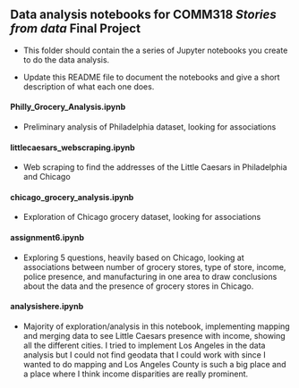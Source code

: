 ## Data analysis notebooks for COMM318 _Stories from data_ Final Project

* This folder should contain the a series of Jupyter notebooks you create to do the data analysis.

* Update this README file to document the notebooks and give a short description of what each one does.

#### Philly_Grocery_Analysis.ipynb
* Preliminary analysis of Philadelphia dataset, looking for associations
#### littlecaesars_webscraping.ipynb
* Web scraping to find the addresses of the Little Caesars in Philadelphia and Chicago
#### chicago_grocery_analysis.ipynb
* Exploration of Chicago grocery dataset, looking for associations 
#### assignment6.ipynb
* Exploring 5 questions, heavily based on Chicago, looking at associations between number of grocery stores, type of store, income, police presence, and manufacturing in one area to draw conclusions about the data and  the presence of grocery  stores in  Chicago.
#### analysishere.ipynb
* Majority of exploration/analysis in this notebook, implementing mapping and merging data to see Little Caesars presence with income, showing all the different cities. I tried to implement Los Angeles in the data analysis but I could not find geodata that I could work with since I wanted to do mapping and Los Angeles County is such a big place and a place where I think income disparities are really prominent.
